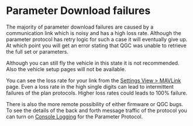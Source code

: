 # Parameter Download failures

The majority of parameter download failures are caused by a communication link which is noisy and has a high loss rate.
Although the parameter protocol has retry logic for such a case it will eventually give up.
At which point you will get an error stating that QGC was unable to retrieve the full set or parameters.

Although you can still fly the vehicle in this state it is not recommended.
Also the vehicle setup pages will not be available.

You can see the loss rate for your link from the [Settings View > MAVLink](../SettingsView/MAVLink.md) page.
Even a loss rate in the high single digits can lead to intermittent failures of the plan protocols.
Higher loss rates could leads to 100% failure.

There is also the more remote possibility of either firmware or QGC bugs.
To see the details of the back and forth message traffic of the protocol you can turn on [Console Logging](../SettingsView/console_logging.md) for the Parameter Protocol.

